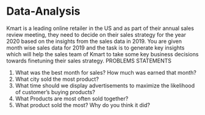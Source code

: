 # Data-Analysis


Kmart is a leading online retailer in the US and as part of their annual sales review meeting, they need to decide on their sales strategy for the year 2020 based on the insights from the sales data in 2019.
You are given month wise sales data for 2019 and the task is to generate key insights which will help the sales team of Kmart to take some key business decisions towards finetuning their sales strategy.
PROBLEMS STATEMENTS
1. What was the best month for sales? How much was earned that month?
2. What city sold the most product?
3. What time should we display advertisements to maximize the likelihood of customer’s buying products?
4. What Products are most often sold together?
5. What product sold the most? Why do you think it did?
